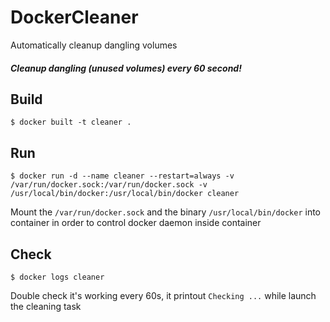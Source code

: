 # DockerCleaner
Automatically cleanup dangling volumes

##### Cleanup dangling (unused volumes) every 60 second!

## Build
`$ docker built -t cleaner .`

## Run
`$ docker run -d --name cleaner --restart=always -v /var/run/docker.sock:/var/run/docker.sock -v /usr/local/bin/docker:/usr/local/bin/docker cleaner`

Mount the `/var/run/docker.sock` and the binary `/usr/local/bin/docker` into container in order to control docker daemon inside container

## Check
`$ docker logs cleaner`

Double check it's working every 60s, it printout `Checking ...` while launch the cleaning task
